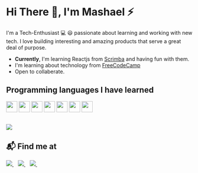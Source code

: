 <!--
**MashaelAlsalhi/MashaelAlsalhi** is a ✨ _special_ ✨ repository because its `README.md` (this file) appears on your GitHub profile.

Here are some ideas to get you started:

- 🔭 I’m currently working on ...
- 🌱 I’m currently learning ...
- 👯 I’m looking to collaborate on ...
- 🤔 I’m looking for help with ...
- 💬 Ask me about ...
- 📫 How to reach me: ...
- 😄 Pronouns: ...
- ⚡ Fun fact: ...
-->
# Hi There 👋, I'm Mashael ⚡
 I'm a Tech-Enthusiast 💻 😃 passionate about learning and working with new tech. I love building interesting and amazing products that serve a great deal of purpose.
- **Currently**, I'm learning Reactjs from [Scrimba](https://scrimba.com/) and having fun with them. 
- I'm learning about technology from [FreeCodeCamp](https://www.freecodecamp.org/) 
- Open to collaberate.



## Programming languages I have learned
<img src = 'https://github.com/MarikIshtar007/MarikIshtar007/blob/master/images/python2.png' height='30'/>  <img src = 'https://github.com/MarikIshtar007/MarikIshtar007/blob/master/images/html.svg' width='30'/> <img src = 'https://github.com/MarikIshtar007/MarikIshtar007/blob/master/images/css.svg' width='30'/> <img src = 'https://github.com/MarikIshtar007/MarikIshtar007/blob/master/images/js.svg' width='30'/> <img src = 'https://github.com/MarikIshtar007/MarikIshtar007/blob/master/images/sql.svg' width='30'/> <img src = 'https://github.com/MarikIshtar007/MarikIshtar007/blob/master/images/react.svg' width='30'/> <img src = "https://github.com/MarikIshtar007/MarikIshtar007/blob/master/images/java.svg" width='30'/>
##
<img src = "https://github-readme-stats.vercel.app/api/top-langs/?username=MashaelAlsalhi&layout=compact">
 
 
 
 ## 📬 Find me at  
  
<p >
  <a href="mailto:Meshael.a.alsalhi@gmail.com">
    <img src="https://img.shields.io/badge/Gmail-D14836?style=for-the-badge&logo=gmail&logoColor=white" />
  </a>&nbsp;&nbsp;
   <a href="https://www.linkedin.com/in/mashael-alsalhi-183242185/">
    <img src="https://img.shields.io/badge/linkedin-%230077B5.svg?&style=for-the-badge&logo=linkedin&logoColor=white" />
  </a>&nbsp;&nbsp;
  <a href="https://www.twitter.com/Mashael_prog/">
    <img src="https://img.shields.io/badge/Twitter-1DA1F2?style=for-the-badge&logo=twitter&logoColor=white" />
  </a>&nbsp;&nbsp;
</p>
